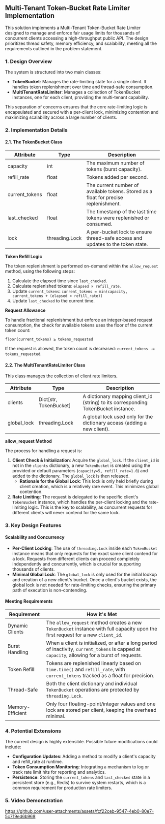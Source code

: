 ## Multi-Tenant Token-Bucket Rate Limiter Implementation

This solution implements a Multi-Tenant Token-Bucket Rate Limiter designed to manage and enforce fair usage limits for thousands of concurrent clients accessing a high-throughput public API. The design prioritizes thread safety, memory efficiency, and scalability, meeting all the requirements outlined in the problem statement.

### 1. Design Overview

The system is structured into two main classes:

*   **TokenBucket**: Manages the rate-limiting state for a single client. It handles token replenishment over time and thread-safe consumption.
*   **MultiTenantRateLimiter**: Manages a collection of TokenBucket instances, one for each client, providing the multi-tenant capability.

This separation of concerns ensures that the core rate-limiting logic is encapsulated and secured with a per-client lock, minimizing contention and maximizing scalability across a large number of clients.

### 2. Implementation Details

#### 2.1. The TokenBucket Class

| Attribute      | Type              | Description                                                                                  |
|----------------|-------------------|----------------------------------------------------------------------------------------------|
| capacity       | int               | The maximum number of tokens (burst capacity).                                               |
| refill_rate    | float             | Tokens added per second.                                                                     |
| current_tokens | float             | The current number of available tokens. Stored as a float for precise replenishment.         |
| last_checked   | float             | The timestamp of the last time tokens were replenished or consumed.                          |
| lock           | threading.Lock    | A per-bucket lock to ensure thread-safe access and updates to the token state.               |

**Token Refill Logic**

The token replenishment is performed on-demand within the `allow_request` method, using the following steps:

1.  Calculate the elapsed time since `last_checked`.
2.  Calculate replenished tokens: `elapsed × refill_rate`.
3.  Update `current_tokens`:
    `current_tokens = min(capacity, current_tokens + (elapsed × refill_rate))`
4.  Update `last_checked` to the current time.

**Request Allowance**

To handle fractional replenishment but enforce an integer-based request consumption, the check for available tokens uses the floor of the current token count:

`floor(current_tokens) ≥ tokens_requested`

If the request is allowed, the token count is decreased: `current_tokens -= tokens_requested`.

#### 2.2. The MultiTenantRateLimiter Class

This class manages the collection of client rate limiters.

| Attribute   | Type              | Description                                                        |
|-------------|-------------------|--------------------------------------------------------------------|
| clients     | Dict[str, TokenBucket] | A dictionary mapping client_id (string) to its corresponding TokenBucket instance. |
| global_lock | threading.Lock    | A global lock used only for the dictionary access (adding a new client).             |


**allow_request Method**

The process for handling a request is:

1.  **Client Check & Initialization**: Acquire the `global_lock`. If the `client_id` is not in the `clients` dictionary, a new `TokenBucket` is created using the provided or default parameters (`capacity=5, refill_rate=1.0`) and added to the dictionary. The `global_lock` is then released.
    *   **Rationale for the Global Lock**: This lock is only held briefly during client creation, which is a relatively rare event. This minimizes global contention.
2.  **Rate Limiting**: The request is delegated to the specific client's `TokenBucket` instance, which handles the per-client locking and the rate-limiting logic. This is the key to scalability, as concurrent requests for different clients will never contend for the same lock.

### 3. Key Design Features

#### Scalability and Concurrency

*   **Per-Client Locking**: The use of `threading.Lock` inside each `TokenBucket` instance means that only requests for the exact same client contend for a lock. Requests from different clients can proceed completely independently and concurrently, which is crucial for supporting thousands of clients.
*   **Minimal Global Lock**: The `global_lock` is only used for the initial lookup and creation of a new client's bucket. Once a client's bucket exists, the global lock is not needed for rate-limiting checks, ensuring the primary path of execution is non-contending.

#### Meeting Requirements

| Requirement        | How it's Met                                                                                                                                         |
|--------------------|------------------------------------------------------------------------------------------------------------------------------------------------------|
| Dynamic Clients    | The `allow_request` method creates a new `TokenBucket` instance with full capacity upon the first request for a new `client_id`.                     |
| Burst Handling     | When a client is initialized, or after a long period of inactivity, `current_tokens` is capped at `capacity`, allowing for a burst of requests.      |
| Token Refill       | Tokens are replenished linearly based on `time.time()` and `refill_rate`, with `current_tokens` tracked as a float for precision.                    |
| Thread-Safe        | Both the client dictionary and individual `TokenBucket` operations are protected by `threading.Lock`.                                                |
| Memory-Efficient   | Only four floating-point/integer values and one lock are stored per client, keeping the overhead minimal.                                            |



### 4. Potential Extensions

The current design is highly extensible. Possible future modifications could include:

*   **Configuration Updates**: Adding a method to modify a client's capacity and refill\_rate at runtime.
*   **Token Consumption Monitoring**: Integrating a mechanism to log or track rate limit hits for reporting and analytics.
*   **Persistence**: Storing the `current_tokens` and `last_checked` state in a persistent store (e.g., Redis) to survive system restarts, which is a common requirement for production rate limiters.

### 5. Video Demonstration


https://github.com/user-attachments/assets/fcf22ceb-9547-4eb0-80e7-5c719ed6b968



